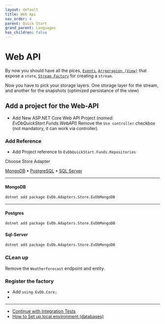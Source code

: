 ```yaml
---
layout: default
title: Web Api
nav_order: 4
parent: Quick Start
grand_parent: Languages
has_children: false
---
```


# Web API

By now you should have all the pices, [`Events`](events), [`Arrgeragion (View)`](aggregate) that expose a `state`, [`Stream Factory`](stream-factory) for creating a `stream`.

Now you have to pick your storage layers.
One storage layer for the stream, and another for the snapshots (optimized persistance of the view)

## Add a project for the Web-API

- Add New ASP.NET Core Web API Project (_named: EvDbQuickStart.Funds.WebAPI_)
  Remove the `Use controller` checkbox (not mandatory, it can work via controller).

### Add Reference

- Add Project reference to `EvDbQuickStart.Funds.Repositories`

Choose Store Adapter

[MongoDB](#mongodb) • [PostgreSQL](#postgres) • [SQL Server](#sql-server)

---

#### MongoDB

```bash
dotnet add package EvDb.Adapters.Store.EvDbMongoDB
```

---

#### Postgres

```bash
dotnet add package EvDb.Adapters.Store.EvDbMongoDB
```

#### Sql-Server

```bash
dotnet add package EvDb.Adapters.Store.EvDbMongoDB
```

### CLean up

Remove the `WeatherForecast` endpoint and entity.

### Register the factory

- Add `using EvDb.Core;`
-

---

- [Continue with Integration Tests](tests)
- [How to Set up local environment (databases)](docker-compose-dbs)
